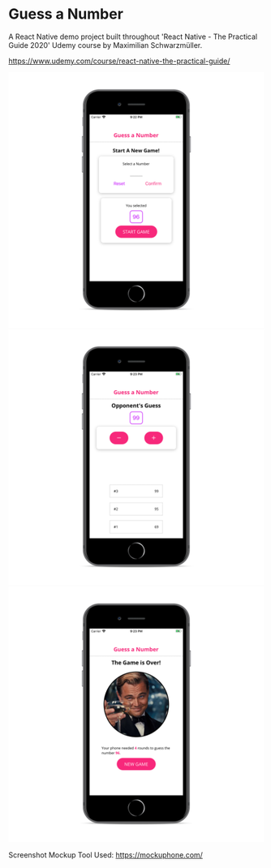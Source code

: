 # Guess a Number
A React Native demo project built throughout 'React Native - The Practical Guide 2020' Udemy course by Maximilian Schwarzmüller.

https://www.udemy.com/course/react-native-the-practical-guide/

![GameStart](assets/screenshots/game-start.png) ![Game](assets/screenshots/game.png) ![GameOver](assets/screenshots/game-over.png)

Screenshot Mockup Tool Used: https://mockuphone.com/

